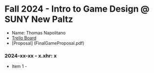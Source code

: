 # Fall 2024 - Intro to Game Design @ SUNY New Paltz
* Name: Thomas Napolitano
* [Trello Board](https://trello.com/b/DGE7qadM/game-development)
* [Proposal] (FinalGameProposal.pdf)

### 2024-xx-xx - x.xhr: x
* Item 1 -

